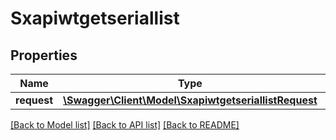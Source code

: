 # Sxapiwtgetseriallist

## Properties
Name | Type | Description | Notes
------------ | ------------- | ------------- | -------------
**request** | [**\Swagger\Client\Model\SxapiwtgetseriallistRequest**](SxapiwtgetseriallistRequest.md) |  | [optional] 

[[Back to Model list]](../README.md#documentation-for-models) [[Back to API list]](../README.md#documentation-for-api-endpoints) [[Back to README]](../README.md)


